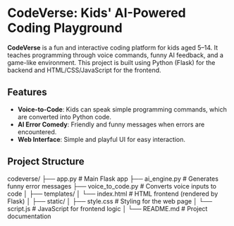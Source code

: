 # CodeVerse: Kids' AI-Powered Coding Playground

**CodeVerse** is a fun and interactive coding platform for kids aged 5–14. It teaches programming through voice commands, funny AI feedback, and a game-like environment. This project is built using Python (Flask) for the backend and HTML/CSS/JavaScript for the frontend.

## Features

- **Voice-to-Code**: Kids can speak simple programming commands, which are converted into Python code.
- **AI Error Comedy**: Friendly and funny messages when errors are encountered.
- **Web Interface**: Simple and playful UI for easy interaction.

## Project Structure

codeverse/
├── app.py # Main Flask app
├── ai_engine.py # Generates funny error messages
├── voice_to_code.py # Converts voice inputs to code
│
├── templates/
│ └── index.html # HTML frontend (rendered by Flask)
│
├── static/
│ ├── style.css # Styling for the web page
│ └── script.js # JavaScript for frontend logic
│
└── README.md # Project documentation
